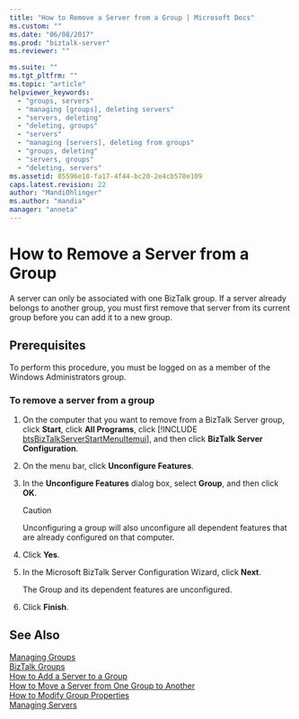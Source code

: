 ```yaml
---
title: "How to Remove a Server from a Group | Microsoft Docs"
ms.custom: ""
ms.date: "06/08/2017"
ms.prod: "biztalk-server"
ms.reviewer: ""

ms.suite: ""
ms.tgt_pltfrm: ""
ms.topic: "article"
helpviewer_keywords: 
  - "groups, servers"
  - "managing [groups], deleting servers"
  - "servers, deleting"
  - "deleting, groups"
  - "servers"
  - "managing [servers], deleting from groups"
  - "groups, deleting"
  - "servers, groups"
  - "deleting, servers"
ms.assetid: 85596e18-fa17-4f44-bc20-2e4cb578e109
caps.latest.revision: 22
author: "MandiOhlinger"
ms.author: "mandia"
manager: "anneta"
---
```

# How to Remove a Server from a Group
A server can only be associated with one BizTalk group. If a server already belongs to another group, you must first remove that server from its current group before you can add it to a new group.  
  
## Prerequisites  
 To perform this procedure, you must be logged on as a member of the Windows Administrators group.  
  
### To remove a server from a group  
  
1. On the computer that you want to remove from a BizTalk Server group, click <strong>Start</strong>, click <strong>All Programs</strong>, click [!INCLUDE [btsBizTalkServerStartMenuItemui](../includes/btsbiztalkserverstartmenuitemui-md.md)], and then click <strong>BizTalk Server Configuration</strong>.  
  
2. On the menu bar, click **Unconfigure Features**.  
  
3. In the **Unconfigure Features** dialog box, select **Group**, and then click **OK**.  
  
   > [!CAUTION]
   >  Unconfiguring a group will also unconfigure all dependent features that are already configured on that computer.  
  
4. Click **Yes**.  
  
5. In the Microsoft BizTalk Server Configuration Wizard, click **Next**.  
  
    The Group and its dependent features are unconfigured.  
  
6. Click **Finish**.  
  
## See Also  
 [Managing Groups](../core/managing-groups.md)   
 [BizTalk Groups](../core/biztalk-groups.md)   
 [How to Add a Server to a Group](../core/how-to-add-a-server-to-a-group.md)   
 [How to Move a Server from One Group to Another](../core/how-to-move-a-server-from-one-group-to-another.md)   
 [How to Modify Group Properties](../core/how-to-modify-group-properties.md)   
 [Managing Servers](../core/managing-servers.md)